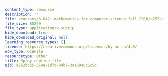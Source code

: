 ```yaml
---
content_type: resource
description: ''
file: /courses/6-042j-mathematics-for-computer-science-fall-2010/a252bd25514e1d7d34b73aa69a0c1c9c_TWBB-JlmYUc.srt
file_size: 85299
file_type: application/x-subrip
hide_download: true
hide_download_original: null
learning_resource_types: []
license: https://creativecommons.org/licenses/by-nc-sa/4.0/
ocw_type: OCWFile
resourcetype: Other
title: 3play caption file
uid: a252bd25-514e-1d7d-34b7-3aa69a0c1c9c
---
```

